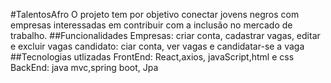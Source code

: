   #TalentosAfro
    O projeto tem por objetivo conectar jovens negros com empresas interessadas em contribuir com a inclusão no mercado de trabalho.
    ##Funcionalidades
      Empresas: criar conta, cadastrar vagas, editar e excluir vagas
      candidato: ciar conta, ver vagas e candidatar-se a vaga
    ##Tecnologias utlizadas
      FrontEnd: React,axios, javaScript,html e css
      BackEnd: java mvc,spring boot, Jpa
